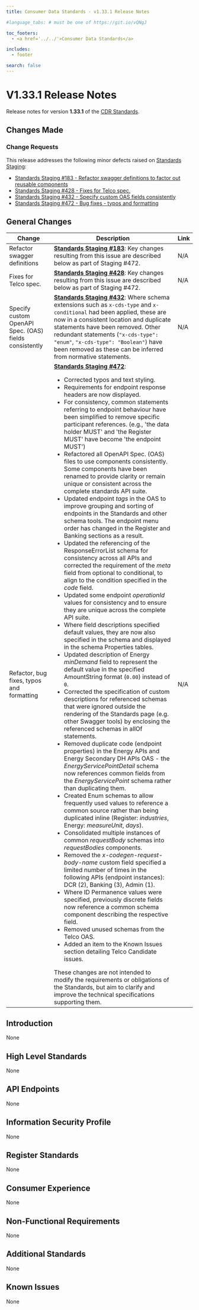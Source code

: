 ```yaml
---
title: Consumer Data Standards - v1.33.1 Release Notes

#language_tabs: # must be one of https://git.io/vQNgJ

toc_footers:
  - <a href='../../'>Consumer Data Standards</a>

includes:
  - footer

search: false
---
```


# V1.33.1 Release Notes
Release notes for version **1.33.1** of the [CDR Standards](../../).

## Changes Made
### Change Requests

This release addresses the following minor defects raised on [Standards Staging](https://github.com/ConsumerDataStandardsAustralia/standards-staging/issues):

- [Standards Staging #183 - Refactor swagger definitions to factor out reusable components](https://github.com/ConsumerDataStandardsAustralia/standards-staging/issues/183)
- [Standards Staging #428 - Fixes for Telco spec.](https://github.com/ConsumerDataStandardsAustralia/standards-staging/issues/428)
- [Standards Staging #432 - Specify custom OAS fields consistently](https://github.com/ConsumerDataStandardsAustralia/standards-staging/issues/432)
- [Standards Staging #472 - Bug fixes - typos and formatting](https://github.com/ConsumerDataStandardsAustralia/standards-staging/issues/472)


## General Changes
|Change|Description|Link|
|------|-----------|----|
| Refactor swagger definitions | [**Standards Staging #183**](https://github.com/ConsumerDataStandardsAustralia/standards-staging/issues/183): Key changes resulting from this issue are described below as part of Staging #472. | N/A
| Fixes for Telco spec. | [**Standards Staging #428**](https://github.com/ConsumerDataStandardsAustralia/standards-staging/issues/428): Key changes resulting from this issue are described below as part of Staging #472. | N/A
| Specify custom OpenAPI Spec. (OAS) fields consistently | [**Standards Staging #432**](https://github.com/ConsumerDataStandardsAustralia/standards-staging/issues/432): Where schema extensions such as `x-cds-type` and `x-conditional` had been applied, these are now in a consistent location and duplicate statements have been removed. Other redundant statements (`"x-cds-type": "enum"`, `"x-cds-type": "Boolean"`) have been removed as these can be inferred from normative statements. | N/A
| Refactor, bug fixes, typos and formatting | [**Standards Staging #472**](https://github.com/ConsumerDataStandardsAustralia/standards-staging/issues/472): <ul><li>Corrected typos and text styling.</li><li>Requirements for endpoint response headers are now displayed.</li><li>For consistency, common statements referring to endpoint behaviour have been simplified to remove specific participant references. (e.g., 'the data holder MUST' and 'the Register MUST' have become 'the endpoint MUST')</li><li>Refactored all OpenAPI Spec. (OAS) files to use components consistently. Some components have been renamed to provide clarity or remain unique or consistent across the complete standards API suite.</li><li>Updated endpoint _tags_ in the OAS to improve grouping and sorting of endpoints in the Standards and other schema tools. The endpoint menu order has changed in the Register and Banking sections as a result.</li><li>Updated the referencing of the ResponseErrorList schema for consistency across all APIs and corrected the requirement of the _meta_ field from optional to conditional, to align to the condition specified in the _code_ field.</li><li>Updated some endpoint _operationId_ values for consistency and to ensure they are unique across the complete API suite.</li><li>Where field descriptions specified default values, they are now also specified in the schema and displayed in the schema Properties tables.</li><li>Updated description of Energy _minDemand_ field to represent the default value in the specified AmountString format (`0.00`) instead of `0`.</li><li>Corrected the specification of custom descriptions for referenced schemas that were ignored outside the rendering of the Standards page (e.g. other Swagger tools) by enclosing the referenced schemas in allOf statements.</li><li>Removed duplicate code (endpoint properties) in the Energy APIs and Energy Secondary DH APIs OAS - the _EnergyServicePointDetail_ schema now references common fields from the _EnergyServicePoint_ schema rather than duplicating them.</li><li>Created Enum schemas to allow frequently used values to reference a common source rather than being duplicated inline (Register: _industries_, Energy: _measureUnit_, _days_).</li><li>Consolidated multiple instances of common _requestBody_ schemas into _requestBodies_ components.</li><li>Removed the _x-codegen-request-body-name_ custom field specified a limited number of times in the following APIs (endpoint instances): DCR (2), Banking (3), Admin (1).</li><li>Where ID Permanence values were specified, previously discrete fields now reference a common schema component describing the respective field.</li><li>Removed unused schemas from the Telco OAS.</li><li>Added an item to the Known Issues section detailing Telco Candidate issues.</li></ul>These changes are not intended to modify the requirements or obligations of the Standards, but aim to clarify and improve the technical specifications supporting them. | N/A


## Introduction
None


## High Level Standards
None


## API Endpoints
None


## Information Security Profile
None


## Register Standards
None


## Consumer Experience
None


## Non-Functional Requirements
None


## Additional Standards
None


## Known Issues
None

